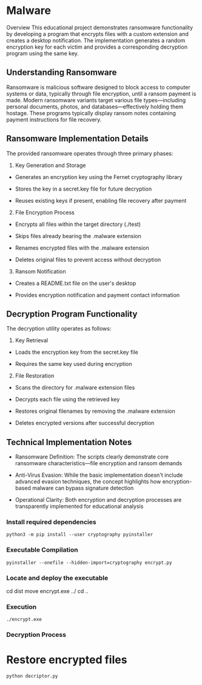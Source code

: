 # Malware
Overview
This educational project demonstrates ransomware functionality by developing a program that encrypts files with a custom extension and creates a desktop notification. 
The implementation generates a random encryption key for each victim and provides a corresponding decryption program using the same key.

## Understanding Ransomware
Ransomware is malicious software designed to block access to computer systems or data, typically through file encryption,
until a ransom payment is made. Modern ransomware variants target various file types—including personal documents,
photos, and databases—effectively holding them hostage. These programs typically display ransom notes containing payment
instructions for file recovery.

## Ransomware Implementation Details
The provided ransomware operates through three primary phases:

1. Key Generation and Storage
- Generates an encryption key using the Fernet cryptography library

- Stores the key in a secret.key file for future decryption

- Reuses existing keys if present, enabling file recovery after payment

2. File Encryption Process

- Encrypts all files within the target directory (./test)

- Skips files already bearing the .malware extension

- Renames encrypted files with the .malware extension

- Deletes original files to prevent access without decryption

3. Ransom Notification

- Creates a README.txt file on the user's desktop

- Provides encryption notification and payment contact information

## Decryption Program Functionality
The decryption utility operates as follows:

1. Key Retrieval

- Loads the encryption key from the secret.key file

- Requires the same key used during encryption

2. File Restoration

- Scans the directory for .malware extension files

- Decrypts each file using the retrieved key

- Restores original filenames by removing the .malware extension

- Deletes encrypted versions after successful decryption

## Technical Implementation Notes
- Ransomware Definition: The scripts clearly demonstrate core ransomware characteristics—file encryption and ransom demands

- Anti-Virus Evasion: While the basic implementation doesn't include advanced evasion techniques, the concept highlights how encryption-based malware can bypass signature detection

- Operational Clarity: Both encryption and decryption processes are transparently implemented for educational analysis


### Install required dependencies

```python3 -m pip install --user cryptography pyinstaller```

### Executable Compilation

`pyinstaller --onefile --hidden-import=cryptography encrypt.py`

### Locate and deploy the executable
cd dist
move encrypt.exe ../
cd ..

### Execution
``
./encrypt.exe
``
### Decryption Process

# Restore encrypted files
```
python decriptor.py
```
